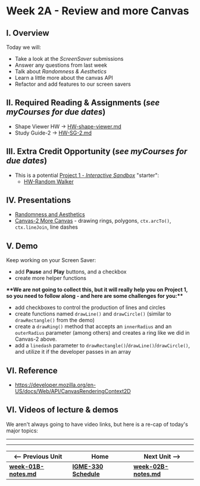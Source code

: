 # Week 2A - Review and more Canvas

## I. Overview
Today we will: 
- Take a look at the *ScreenSaver* submissions
- Answer any questions from last week
- Talk about *Randomness & Aesthetics*
- Learn a little more about the canvas API
- Refactor and add features to our screen savers

## II. Required Reading & Assignments (*see myCourses for due dates*)
- Shape Viewer HW -> [HW-shape-viewer.md](https://github.com/tonethar/IGME-330-Master/blob/master/notes/HW-shape-viewer.md)
- Study Guide-2 -> [HW-SG-2.md](https://github.com/tonethar/IGME-330-Master/blob/master/notes/HW-SG-2.md)

## III. Extra Credit Opportunity (*see myCourses for due dates*)
- This is a potential [Project 1 - *Interactive Sandbox*](../projects/project-1.md) "starter":
  - [HW-Random Walker](https://github.com/tonethar/IGME-330-Master/blob/master/notes/HW-random-walker.md)

## IV. Presentations
- [Randomness and Aesthetics](https://github.com/tonethar/IGME-330-Master/blob/master/notes/randomness-1.md)
- [Canvas-2 More Canvas](https://github.com/tonethar/IGME-330-Master/blob/master/notes/canvas-2.md) - drawing rings, polygons, `ctx.arcTo()`, `ctx.lineJoin`, line dashes

## V. Demo
Keep working on your Screen Saver:
- add **Pause** and **Play** buttons, and a checkbox
- create more helper functions

**\*\*We are not going to collect this, but it will really help you on Project 1, so you need to follow along - and here are some challenges for you:\*\***

- add checkboxes to control the production of lines and circles
- create functions named `drawLine()` and `drawCircle()` (similar to `drawRectangle()` from the demo)
- create a `drawRing()` method that accepts an `innerRadius` and an `outerRadius` parameter (among others) and creates a ring like we did in Canvas-2 above.
- add a `linedash` parameter to `drawRectangle()`/`drawLine()`/`drawCircle()`, and utilize it if the developer passes in an array

    
## VI. Reference
- https://developer.mozilla.org/en-US/docs/Web/API/CanvasRenderingContext2D

## VI. Videos of lecture & demos

We aren't always going to have video links, but here is a re-cap of today's major topics:


<hr><hr>

| <-- Previous Unit | Home | Next Unit -->
| --- | --- | --- 
| [**week-01B-notes.md**](week-01B-notes.md)     |  [**IGME-330 Schedule**](../schedule.md) | [**week-02B-notes.md**](week-02B-notes.md)
